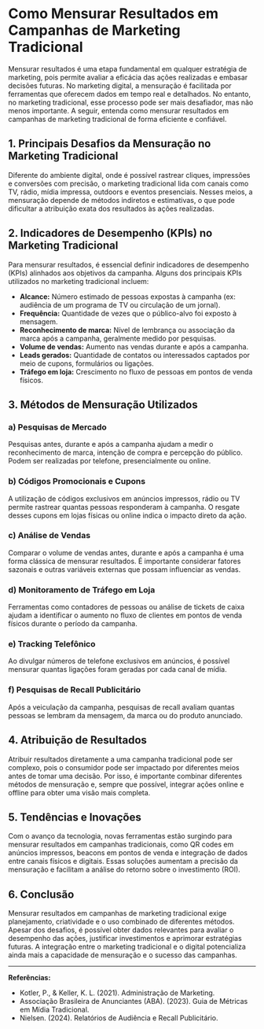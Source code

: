
# Como Mensurar Resultados em Campanhas de Marketing Tradicional

Mensurar resultados é uma etapa fundamental em qualquer estratégia de marketing, pois permite avaliar a eficácia das ações realizadas e embasar decisões futuras. No marketing digital, a mensuração é facilitada por ferramentas que oferecem dados em tempo real e detalhados. No entanto, no marketing tradicional, esse processo pode ser mais desafiador, mas não menos importante. A seguir, entenda como mensurar resultados em campanhas de marketing tradicional de forma eficiente e confiável.

## 1. **Principais Desafios da Mensuração no Marketing Tradicional**

Diferente do ambiente digital, onde é possível rastrear cliques, impressões e conversões com precisão, o marketing tradicional lida com canais como TV, rádio, mídia impressa, outdoors e eventos presenciais. Nesses meios, a mensuração depende de métodos indiretos e estimativas, o que pode dificultar a atribuição exata dos resultados às ações realizadas.

## 2. **Indicadores de Desempenho (KPIs) no Marketing Tradicional**

Para mensurar resultados, é essencial definir indicadores de desempenho (KPIs) alinhados aos objetivos da campanha. Alguns dos principais KPIs utilizados no marketing tradicional incluem:

- **Alcance:** Número estimado de pessoas expostas à campanha (ex: audiência de um programa de TV ou circulação de um jornal).
- **Frequência:** Quantidade de vezes que o público-alvo foi exposto à mensagem.
- **Reconhecimento de marca:** Nível de lembrança ou associação da marca após a campanha, geralmente medido por pesquisas.
- **Volume de vendas:** Aumento nas vendas durante e após a campanha.
- **Leads gerados:** Quantidade de contatos ou interessados captados por meio de cupons, formulários ou ligações.
- **Tráfego em loja:** Crescimento no fluxo de pessoas em pontos de venda físicos.

## 3. **Métodos de Mensuração Utilizados**

### a) **Pesquisas de Mercado**

Pesquisas antes, durante e após a campanha ajudam a medir o reconhecimento de marca, intenção de compra e percepção do público. Podem ser realizadas por telefone, presencialmente ou online.

### b) **Códigos Promocionais e Cupons**

A utilização de códigos exclusivos em anúncios impressos, rádio ou TV permite rastrear quantas pessoas responderam à campanha. O resgate desses cupons em lojas físicas ou online indica o impacto direto da ação.

### c) **Análise de Vendas**

Comparar o volume de vendas antes, durante e após a campanha é uma forma clássica de mensurar resultados. É importante considerar fatores sazonais e outras variáveis externas que possam influenciar as vendas.

### d) **Monitoramento de Tráfego em Loja**

Ferramentas como contadores de pessoas ou análise de tickets de caixa ajudam a identificar o aumento no fluxo de clientes em pontos de venda físicos durante o período da campanha.

### e) **Tracking Telefônico**

Ao divulgar números de telefone exclusivos em anúncios, é possível mensurar quantas ligações foram geradas por cada canal de mídia.

### f) **Pesquisas de Recall Publicitário**

Após a veiculação da campanha, pesquisas de recall avaliam quantas pessoas se lembram da mensagem, da marca ou do produto anunciado.

## 4. **Atribuição de Resultados**

Atribuir resultados diretamente a uma campanha tradicional pode ser complexo, pois o consumidor pode ser impactado por diferentes meios antes de tomar uma decisão. Por isso, é importante combinar diferentes métodos de mensuração e, sempre que possível, integrar ações online e offline para obter uma visão mais completa.

## 5. **Tendências e Inovações**

Com o avanço da tecnologia, novas ferramentas estão surgindo para mensurar resultados em campanhas tradicionais, como QR codes em anúncios impressos, beacons em pontos de venda e integração de dados entre canais físicos e digitais. Essas soluções aumentam a precisão da mensuração e facilitam a análise do retorno sobre o investimento (ROI).

## 6. **Conclusão**

Mensurar resultados em campanhas de marketing tradicional exige planejamento, criatividade e o uso combinado de diferentes métodos. Apesar dos desafios, é possível obter dados relevantes para avaliar o desempenho das ações, justificar investimentos e aprimorar estratégias futuras. A integração entre o marketing tradicional e o digital potencializa ainda mais a capacidade de mensuração e o sucesso das campanhas.

---
**Referências:**
- Kotler, P., & Keller, K. L. (2021). Administração de Marketing.
- Associação Brasileira de Anunciantes (ABA). (2023). Guia de Métricas em Mídia Tradicional.
- Nielsen. (2024). Relatórios de Audiência e Recall Publicitário.
```
